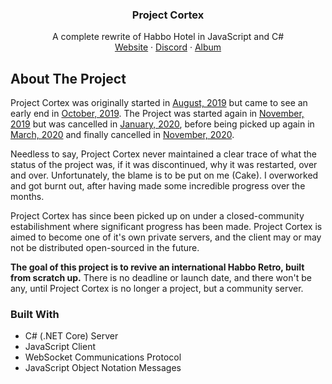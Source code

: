 <p align="center">
  <h3 align="center">Project Cortex</h3>

  <p align="center">
    A complete rewrite of Habbo Hotel in JavaScript and C#
    <br />
    <a href="https://project-cortex.net/">Website</a>
    ·
    <a href="https://project-cortex.net/discord">Discord</a>
    ·
    <a href="https://project-cortex.net/album">Album</a>
  </p>
</p>



## About The Project

Project Cortex was originally started in [August, 2019](http://forum.ragezone.com/f331/project-cortex-1164646/) but came to see an early end in [October, 2019](http://forum.ragezone.com/f331/project-cortex-1164646/index3.html#post8972698).
The Project was started again in [November, 2019](http://forum.ragezone.com/f331/project-cortex-1164646/index4.html#post8975706) but was cancelled in [January, 2020](http://forum.ragezone.com/f331/project-cortex-1164646/index5.html#post8986387), before being picked up again in [March, 2020](http://forum.ragezone.com/f331/project-cortex-1164646-post8996798/#post8996798) and finally cancelled in [November, 2020](http://forum.ragezone.com/f331/project-cortex-1164646-post9047781/#post9047781).

Needless to say, Project Cortex never maintained a clear trace of what the status of the project was, if it was discontinued, why it was restarted, over and over. Unfortunately, the blame is to be put on me (Cake). I overworked and got burnt out, after having made some incredible progress over the months.

Project Cortex has since been picked up on under a closed-community estabilishment where significant progress has been made. Project Cortex is aimed to become one of it's own private servers, and the client may or may not be distributed open-sourced in the future.

**The goal of this project is to revive an international Habbo Retro, built from scratch up.** There is no deadline or launch date, and there won't be any, until Project Cortex is no longer a project, but a community server.



### Built With
* C# (.NET Core) Server
* JavaScript Client
* WebSocket Communications Protocol
* JavaScript Object Notation Messages
